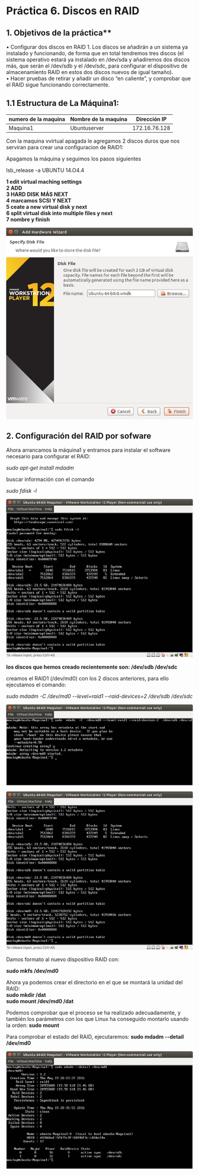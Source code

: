 
# Práctica 6. Discos en RAID

## 1. Objetivos de la práctica**

• Configurar dos discos en RAID 1. Los discos se añadirán a un sistema ya
instalado y funcionando, de forma que en total tendremos tres discos (el
sistema operativo estará ya instalado en /dev/sda y añadiremos dos discos
más, que serán el /dev/sdb y el /dev/sdc, para configurar el dispositivo de
almacenamiento RAID en estos dos discos nuevos de igual tamaño).  
• Hacer pruebas de retirar y añadir un disco “en caliente”, y comprobar que el
RAID sigue funcionando correctamente.  

## 1.1 Estructura de La Máquina1:

numero de la maquina|Nombre de la maquina | Dirección IP
-----------|------------ | -------------
Maquina1 | Ubuntuserver | 172.16.76.128

Con la maquina vvirtual apagada le agregamos 2 discos duros que nos serviran para crear una configuracion de RAID1:  

Apagamos la máquina y seguimos los pasos siguientes

lsb_release -a
UBUNTU 14.O4.4

**1 edit virtual maching settings**  
**2 ADD**  
**3 HARD DISK** **MÁS NEXT**  
**4 marcamos SCSI Y NEXT**  
**5 ceate a new virtual disk y next**  
**6 split virtual disk into multiple files y next**  
**7 nombre y finish**

![imagen1](https://github.com/moulayrchid/SWAP1516/blob/master/practica6/imagen1.png)

## 2. Configuración del RAID por sofware

Ahora arrancamos la máquina1 y entramos para instalar el software necesario para
configurar el RAID:

*sudo apt-get install mdadm* 

buscar información con el comando  

*sudo fdisk -l* 

![imagen2](https://github.com/moulayrchid/SWAP1516/blob/master/practica6/imagen2.png)

**los discos que hemos creado recientemente son: /dev/sdb /dev/sdc**  

 creamos el RAID1 (/dev/md0) con los 2 discos anteriores, para ello ejecutamos el comando:

*sudo mdadm -C /dev/md0 --level=raid1 --raid-devices=2 /dev/sdb /dev/sdc*  

![imagen3](https://github.com/moulayrchid/SWAP1516/blob/master/practica6/imagen3.png)

![imagen4](https://github.com/moulayrchid/SWAP1516/blob/master/practica6/imagen4.png)

Damos formato al nuevo dispositivo RAID con:  

**sudo mkfs /dev/md0**  

Ahora ya podemos crear el directorio en el que se montará la unidad del RAID:  
**sudo mkdir /dat**  
**sudo mount /dev/md0 /dat**  

Podemos comprobar que el proceso se ha realizado adecuadamente, y también los parámetros con los que Linux ha conseguido montarlo usando la orden:
**sudo mount**  

Para comprobar el estado del RAID, ejecutaremos:
**sudo mdadm --detail /dev/md0**  

![imagen5](https://github.com/moulayrchid/SWAP1516/blob/master/practica6/imagen5.png)















